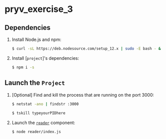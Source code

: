 # pryv_exercise_3
## Dependencies
1. Install Node.js and npm:
    ```bash
    $ curl -sL https://deb.nodesource.com/setup_12.x | sudo -E bash - && sudo apt install -y nodejs
    ```
1. Install [`project`]'s dependencies:
    ```bash
    $ npm i -s
    ```

## Launch the `Project` 
1. [Optional] Find and kill the process that are running on the port 3000:
    ```bash
    $ netstat -ano | findstr :3000
        
    $ tskill typeyourPIDhere
    ```
2. Launch the [`reader`](reader) component:
    ```bash
    $ node reader/index.js
    ```

